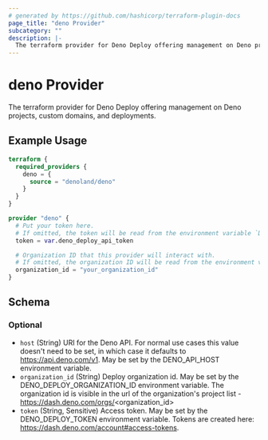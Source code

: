 ```yaml
---
# generated by https://github.com/hashicorp/terraform-plugin-docs
page_title: "deno Provider"
subcategory: ""
description: |-
  The terraform provider for Deno Deploy offering management on Deno projects, custom domains, and deployments.
---
```


# deno Provider

The terraform provider for Deno Deploy offering management on Deno projects, custom domains, and deployments.

## Example Usage

```terraform
terraform {
  required_providers {
    deno = {
      source = "denoland/deno"
    }
  }
}

provider "deno" {
  # Put your token here.
  # If omitted, the token will be read from the environment variable `DENO_DEPLOY_TOKEN`.
  token = var.deno_deploy_api_token

  # Organization ID that this provider will interact with.
  # If omitted, the organization ID will be read from the environment variable `DENO_DEPLOY_ORGANIZATION_ID`.
  organization_id = "your_organization_id"
}
```

<!-- schema generated by tfplugindocs -->
## Schema

### Optional

- `host` (String) URI for the Deno API. For normal use cases this value doesn't need to be set, in which case it defaults to https://api.deno.com/v1. May be set by the DENO_API_HOST environment variable.
- `organization_id` (String) Deploy organization id. May be set by the DENO_DEPLOY_ORGANIZATION_ID environment variable. The organization id is visible in the url of the organization's project list - https://dash.deno.com/orgs/<organization_id>
- `token` (String, Sensitive) Access token. May be set by the DENO_DEPLOY_TOKEN environment variable. Tokens are created here: https://dash.deno.com/account#access-tokens.
